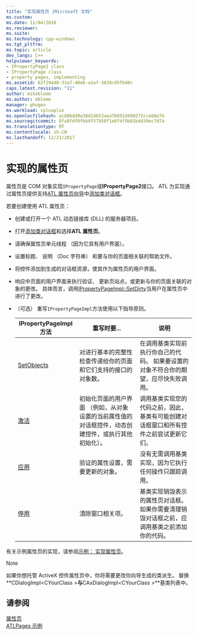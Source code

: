 ```yaml
---
title: "实现属性页 |Microsoft 文档"
ms.custom: 
ms.date: 11/04/2016
ms.reviewer: 
ms.suite: 
ms.technology: cpp-windows
ms.tgt_pltfrm: 
ms.topic: article
dev_langs: C++
helpviewer_keywords:
- IPropertyPage2 class
- IPropertyPage class
- property pages, implementing
ms.assetid: 62f29440-33a7-40eb-a1ef-3634c95f640c
caps.latest.revision: "11"
author: mikeblome
ms.author: mblome
manager: ghogen
ms.workload: cplusplus
ms.openlocfilehash: ac80bdd9e38d14b53aea7b691d480272cce66e7b
ms.sourcegitcommit: 8fa8fdf0fbb4f57950f1e8f4f9b81b4d39ec7d7a
ms.translationtype: MT
ms.contentlocale: zh-CN
ms.lasthandoff: 12/21/2017
---
```

# <a name="implementing-property-pages"></a>实现的属性页
属性页是 COM 对象实现`IPropertyPage`或**IPropertyPage2**接口。 ATL 为实现通过属性页提供支持[ATL 属性页向导](../atl/reference/atl-property-page-wizard.md)中[添加类对话框](../ide/add-class-dialog-box.md)。  
  
 若要创建使用 ATL 属性页：  
  
-   创建或打开一个 ATL 动态链接库 (DLL) 的服务器项目。  
  
-   打开[添加类对话框](../ide/add-class-dialog-box.md)和选择**ATL 属性页**。  
  
-   请确保属性页单元线程 （因为它具有用户界面）。  
  
-   设置标题、 说明 （Doc 字符串） 和要与你的页面相关联的帮助文件。  
  
-   将控件添加到生成的对话框资源，使其作为属性页的用户界面。  
  
-   响应中页面的用户界面来执行验证、 更新页站点，或更新与你的页面关联的对象的更改。 具体而言，调用[IPropertyPageImpl::SetDirty](../atl/reference/ipropertypageimpl-class.md#setdirty)当用户在属性页中进行了更改。  
  
-   （可选） 重写`IPropertyPageImpl`方法使用以下指导原则。  
  
    |IPropertyPageImpl 方法|重写时要...|说明|  
    |------------------------------|----------------------------------|-----------|  
    |[SetObjects](../atl/reference/ipropertypageimpl-class.md#setobjects)|对进行基本的完整性检查传递给你的页面和它们支持的接口的对象数。|在调用基类实现前执行你自己的代码。 如果要设置的对象不符合你的期望，应尽快失败调用。|  
    |[激活](../atl/reference/ipropertypageimpl-class.md#activate)|初始化页面的用户界面 （例如，从对象设置的当前属性值的对话框控件，动态创建控件，或执行其他初始化）。|调用基类实现您的代码之前，因此，基类有可能创建对话框窗口和所有控件之前尝试更新它们。|  
    |[应用](../atl/reference/ipropertypageimpl-class.md#apply)|验证的属性设置，需要更新的对象。|没有无需调用基类实现，因为它执行任何操作只跟踪调用。|  
    |[停用](../atl/reference/ipropertypageimpl-class.md#deactivate)|清除窗口相关项。|基类实现销毁表示的属性页对话框。 如果你需要清理销毁对话框之前，应调用基类之前添加你的代码。|  
  
 有关示例属性页的实现，请参阅[示例： 实现属性页](../atl/example-implementing-a-property-page.md)。  
  
> [!NOTE]
>  如果你想托管 ActiveX 控件属性页中，你将需要更改你向导生成的类派生。 替换**CDialogImpl\<CYourClass >**与**CAxDialogImpl\<CYourClass >**基类列表中。  
  
## <a name="see-also"></a>请参阅  
 [属性页](../atl/atl-com-property-pages.md)   
 [ATLPages 示例](../visual-cpp-samples.md)

